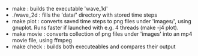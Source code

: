 * make       : builds the executable 'wave_1d'
* ./wave\_2d : fills the 'data/' directory with stored time steps
* make plot  : converts saved time steps to png files under 'images/', using gnuplot. Runs faster if launched with e.g. 4 threads (make -j4 plot).
* make movie : converts collection of png files under 'images' into an mp4 movie file, using ffmpeg
* make check : builds both executeables and compares their output
